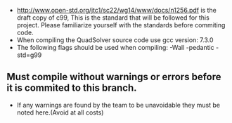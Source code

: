 - http://www.open-std.org/jtc1/sc22/wg14/www/docs/n1256.pdf is the draft copy of c99, This is the standard that will be followed for this project. Please familiarize yourself with the standards before commiting code.
- When compiling the QuadSolver source code use gcc version: 7.3.0
- The following flags should be used when compiling: -Wall -pedantic -std=g99
## Must compile without warnings or errors before it is commited to this branch.
- If any warnings are found by the team to be unavoidable they must be noted here.(Avoid at all costs) 

